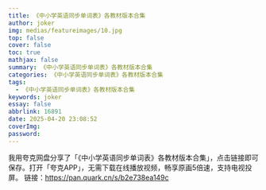 ```yaml
---
title: 《中小学英语同步单词表》各教材版本合集
author: joker
img: medias/featureimages/10.jpg
top: false
cover: false
toc: true
mathjax: false
summary: 《中小学英语同步单词表》各教材版本合集
categories: 《中小学英语同步单词表》各教材版本合集
tags:
  - 《中小学英语同步单词表》各教材版本合集
keywords: joker
essay: false
abbrlink: 16891
date: 2025-04-20 23:08:52
coverImg:
password:
---
```


我用夸克网盘分享了「《中小学英语同步单词表》各教材版本合集」，点击链接即可保存。打开「夸克APP」，无需下载在线播放视频，畅享原画5倍速，支持电视投屏。
链接：https://pan.quark.cn/s/b2e738ea149c
